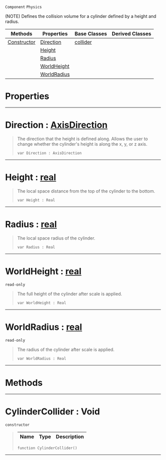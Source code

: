  `Component` `Physics`



(NOTE) Defines the collision volume for a cylinder defined by a height and radius.

|Methods|Properties|Base Classes|Derived Classes|
|---|---|---|---|
|[ Constructor](https://github.com/ZilchEngine/ZilchDocs/blob/master/code_reference/class_reference/cylindercollider.markdown#cylindercollider-void)|[ Direction](https://github.com/ZilchEngine/ZilchDocs/blob/master/code_reference/class_reference/cylindercollider.markdown#direction-zero-engine-do)|[collider](https://github.com/ZilchEngine/ZilchDocs/blob/master/code_reference/class_reference/collider.markdown)| |
| |[ Height](https://github.com/ZilchEngine/ZilchDocs/blob/master/code_reference/class_reference/cylindercollider.markdown#height-zero-engine-docum)| | |
| |[ Radius](https://github.com/ZilchEngine/ZilchDocs/blob/master/code_reference/class_reference/cylindercollider.markdown#radius-zero-engine-docum)| | |
| |[ WorldHeight](https://github.com/ZilchEngine/ZilchDocs/blob/master/code_reference/class_reference/cylindercollider.markdown#worldheight-zero-engine)| | |
| |[ WorldRadius](https://github.com/ZilchEngine/ZilchDocs/blob/master/code_reference/class_reference/cylindercollider.markdown#worldradius-zero-engine)| | |


 #  Properties


---  
 #  Direction : [AxisDirection](https://github.com/ZilchEngine/ZilchDocs/blob/master/code_reference/enum_reference.markdown#axisdirection)

> The direction that the height is defined along. Allows the user to change whether the cylinder's height is along the x, y, or z axis.
> ``` lang=cpp, name=Nada
> var Direction : AxisDirection


---  
 #  Height : [real](https://github.com/ZilchEngine/ZilchDocs/blob/master/code_reference/nada_base_types/real.markdown)

> The local space distance from the top of the cylinder to the bottom.
> ``` lang=cpp, name=Nada
> var Height : Real


---  
 #  Radius : [real](https://github.com/ZilchEngine/ZilchDocs/blob/master/code_reference/nada_base_types/real.markdown)

> The local space radius of the cylinder.
> ``` lang=cpp, name=Nada
> var Radius : Real


---  
 #  WorldHeight : [real](https://github.com/ZilchEngine/ZilchDocs/blob/master/code_reference/nada_base_types/real.markdown)

 `read-only`

> The full height of the cylinder after scale is applied.
> ``` lang=cpp, name=Nada
> var WorldHeight : Real


---  
 #  WorldRadius : [real](https://github.com/ZilchEngine/ZilchDocs/blob/master/code_reference/nada_base_types/real.markdown)

 `read-only`

> The radius of the cylinder after scale is applied.
> ``` lang=cpp, name=Nada
> var WorldRadius : Real


---  
 #  Methods


---  
 #  CylinderCollider : Void

 `constructor`

> 
> |Name|Type|Description|
> |---|---|---|
> ``` lang=cpp, name=Nada
> function CylinderCollider()
> ``` 


---  
 

 
